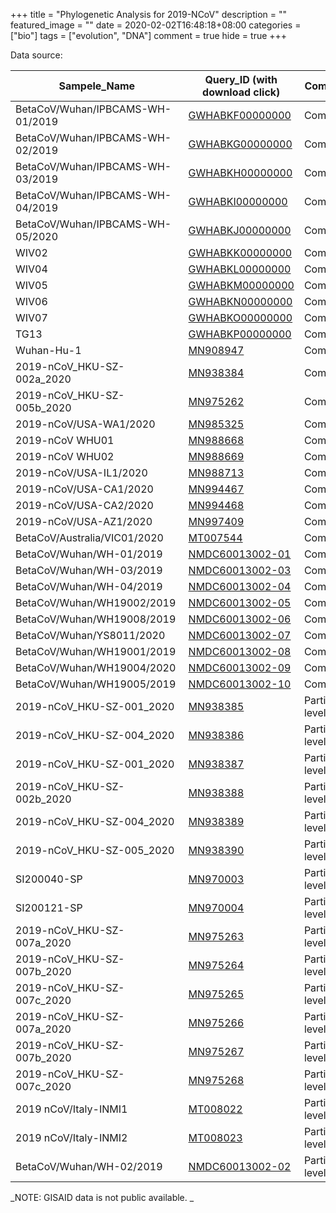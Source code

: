 +++
title = "Phylogenetic Analysis for 2019-NCoV"
description = ""
featured_image = ""
date = 2020-02-02T16:48:18+08:00
categories = ["bio"]
tags = ["evolution", "DNA"]
comment = true
hide = true
+++

Data source:

| Sampele_Name                     | Query_ID (with download click)                                                                                                                                                    | Completeness           |
| -------------------------------- | --------------------------------------------------------------------------------------------------------------------------------------------------------------------------------- | ---------------------- |
| BetaCoV/Wuhan/IPBCAMS-WH-01/2019 | [GWHABKF00000000](ftp://download.big.ac.cn/gwh/Viruses/Betacoronavirus_IPBCAMS-WH-01_GWHABKF00000000/GWHABKF00000000.genome.fasta.gz)                                             | Complete               |
| BetaCoV/Wuhan/IPBCAMS-WH-02/2019 | [GWHABKG00000000](ftp://download.big.ac.cn/gwh/Viruses/Betacoronavirus_IPBCAMS-WH-02_GWHABKG00000000/GWHABKG00000000.genome.fasta.gz)                                             | Complete               |
| BetaCoV/Wuhan/IPBCAMS-WH-03/2019 | [GWHABKH00000000](ftp://download.big.ac.cn/gwh/Viruses/Betacoronavirus_IPBCAMS-WH-03_GWHABKH00000000/GWHABKH00000000.genome.fasta.gz)                                             | Complete               |
| BetaCoV/Wuhan/IPBCAMS-WH-04/2019 | [GWHABKI00000000](ftp://download.big.ac.cn/gwh/Viruses/Betacoronavirus_IPBCAMS-WH-04_GWHABKI00000000/GWHABKI00000000.genome.fasta.gz)                                             | Complete               |
| BetaCoV/Wuhan/IPBCAMS-WH-05/2020 | [GWHABKJ00000000](ftp://download.big.ac.cn/gwh/Viruses/Betacoronavirus_IPBCAMS-WH-05_GWHABKJ00000000/GWHABKJ00000000.genome.fasta.gz)                                             | Complete               |
| WIV02                            | [GWHABKK00000000](https://www.ncbi.nlm.nih.gov/sviewer/viewer.cgi?tool=portal&save=file&log$=seqview&db=nuccore&report=fasta&id=MN996527&conwithfeat=on&withparts=on&hide-cdd=on) | Complete               |
| WIV04                            | [GWHABKL00000000](https://www.ncbi.nlm.nih.gov/sviewer/viewer.cgi?tool=portal&save=file&log$=seqview&db=nuccore&report=fasta&id=MN996528&conwithfeat=on&withparts=on&hide-cdd=on) | Complete               |
| WIV05                            | [GWHABKM00000000](https://www.ncbi.nlm.nih.gov/sviewer/viewer.cgi?tool=portal&save=file&log$=seqview&db=nuccore&report=fasta&id=MN996529&conwithfeat=on&withparts=on&hide-cdd=on) | Complete               |
| WIV06                            | [GWHABKN00000000](https://www.ncbi.nlm.nih.gov/sviewer/viewer.cgi?tool=portal&save=file&log$=seqview&db=nuccore&report=fasta&id=MN996530&conwithfeat=on&withparts=on&hide-cdd=on) | Complete               |
| WIV07                            | [GWHABKO00000000](https://www.ncbi.nlm.nih.gov/sviewer/viewer.cgi?tool=portal&save=file&log$=seqview&db=nuccore&report=fasta&id=MN996531&conwithfeat=on&withparts=on&hide-cdd=on) | Complete               |
| TG13                             | [GWHABKP00000000](https://www.ncbi.nlm.nih.gov/sviewer/viewer.cgi?tool=portal&save=file&log$=seqview&db=nuccore&report=fasta&id=MN996532&conwithfeat=on&withparts=on&hide-cdd=on) | Complete               |
| Wuhan-Hu-1                       | [MN908947 ](https://www.ncbi.nlm.nih.gov/sviewer/viewer.cgi?tool=portal&save=file&log$=seqview&db=nuccore&report=fasta&id=MN908947&conwithfeat=on&withparts=on&hide-cdd=on)       | Complete               |
| 2019-nCoV_HKU-SZ-002a_2020       | [MN938384 ](https://www.ncbi.nlm.nih.gov/sviewer/viewer.cgi?tool=portal&save=file&log$=seqview&db=nuccore&report=fasta&id=MN938384&conwithfeat=on&withparts=on&hide-cdd=on)       | Complete               |
| 2019-nCoV_HKU-SZ-005b_2020       | [MN975262 ](https://www.ncbi.nlm.nih.gov/sviewer/viewer.cgi?tool=portal&save=file&log$=seqview&db=nuccore&report=fasta&id=MN975262&conwithfeat=on&withparts=on&hide-cdd=on)       | Complete               |
| 2019-nCoV/USA-WA1/2020           | [MN985325 ](https://www.ncbi.nlm.nih.gov/sviewer/viewer.cgi?tool=portal&save=file&log$=seqview&db=nuccore&report=fasta&id=MN985325&conwithfeat=on&withparts=on&hide-cdd=on)       | Complete               |
| 2019-nCoV WHU01                  | [MN988668 ](https://www.ncbi.nlm.nih.gov/sviewer/viewer.cgi?tool=portal&save=file&log$=seqview&db=nuccore&report=fasta&id=MN988668&conwithfeat=on&withparts=on&hide-cdd=on)       | Complete               |
| 2019-nCoV WHU02                  | [MN988669 ](https://www.ncbi.nlm.nih.gov/sviewer/viewer.cgi?tool=portal&save=file&log$=seqview&db=nuccore&report=fasta&id=MN988669&conwithfeat=on&withparts=on&hide-cdd=on)       | Complete               |
| 2019-nCoV/USA-IL1/2020           | [MN988713 ](https://www.ncbi.nlm.nih.gov/sviewer/viewer.cgi?tool=portal&save=file&log$=seqview&db=nuccore&report=fasta&id=MN988713&conwithfeat=on&withparts=on&hide-cdd=on)       | Complete               |
| 2019-nCoV/USA-CA1/2020           | [MN994467 ](https://www.ncbi.nlm.nih.gov/sviewer/viewer.cgi?tool=portal&save=file&log$=seqview&db=nuccore&report=fasta&id=MN994467&conwithfeat=on&withparts=on&hide-cdd=on)       | Complete               |
| 2019-nCoV/USA-CA2/2020           | [MN994468 ](https://www.ncbi.nlm.nih.gov/sviewer/viewer.cgi?tool=portal&save=file&log$=seqview&db=nuccore&report=fasta&id=MN994468&conwithfeat=on&withparts=on&hide-cdd=on)       | Complete               |
| 2019-nCoV/USA-AZ1/2020           | [MN997409 ](https://www.ncbi.nlm.nih.gov/sviewer/viewer.cgi?tool=portal&save=file&log$=seqview&db=nuccore&report=fasta&id=MN997409&conwithfeat=on&withparts=on&hide-cdd=on)       | Complete               |
| BetaCoV/Australia/VIC01/2020     | [MT007544 ](https://www.ncbi.nlm.nih.gov/sviewer/viewer.cgi?tool=portal&save=file&log$=seqview&db=nuccore&report=fasta&id=MT007544&conwithfeat=on&withparts=on&hide-cdd=on)       | Complete               |
| BetaCoV/Wuhan/WH-01/2019         | [NMDC60013002-01](http://www.nmdc.cn/SProject/virus/NMDC10013002/NMDC60013002-01.fasta)                                                                                           | Complete               |
| BetaCoV/Wuhan/WH-03/2019         | [NMDC60013002-03](http://www.nmdc.cn/SProject/virus/NMDC10013002/NMDC60013002-03.fasta)                                                                                           | Complete               |
| BetaCoV/Wuhan/WH-04/2019         | [NMDC60013002-04](http://www.nmdc.cn/SProject/virus/NMDC10013002/NMDC60013002-04.fasta)                                                                                           | Complete               |
| BetaCoV/Wuhan/WH19002/2019       | [NMDC60013002-05](http://www.nmdc.cn/SProject/virus/NMDC10013002/NMDC60013002-05.fasta)                                                                                           | Complete               |
| BetaCoV/Wuhan/WH19008/2019       | [NMDC60013002-06](http://www.nmdc.cn/SProject/virus/NMDC10013002/NMDC60013002-06.fasta)                                                                                           | Complete               |
| BetaCoV/Wuhan/YS8011/2020        | [NMDC60013002-07](http://www.nmdc.cn/SProject/virus/NMDC10013002/NMDC60013002-07.fasta)                                                                                           | Complete               |
| BetaCoV/Wuhan/WH19001/2019       | [NMDC60013002-08](http://www.nmdc.cn/SProject/virus/NMDC10013002/NMDC60013002-08.fasta)                                                                                           | Complete               |
| BetaCoV/Wuhan/WH19004/2020       | [NMDC60013002-09](http://www.nmdc.cn/SProject/virus/NMDC10013002/NMDC60013002-09.fasta)                                                                                           | Complete               |
| BetaCoV/Wuhan/WH19005/2019       | [NMDC60013002-10](http://www.nmdc.cn/SProject/virus/NMDC10013002/NMDC60013002-10.fasta)                                                                                           | Complete               |
| 2019-nCoV_HKU-SZ-001_2020        | [MN938385 ](https://www.ncbi.nlm.nih.gov/sviewer/viewer.cgi?tool=portal&save=file&log$=seqview&db=nuccore&report=fasta&id=MN938385&conwithfeat=on&withparts=on&hide-cdd=on)       | Partial/gene level     |
| 2019-nCoV_HKU-SZ-004_2020        | [MN938386 ](https://www.ncbi.nlm.nih.gov/sviewer/viewer.cgi?tool=portal&save=file&log$=seqview&db=nuccore&report=fasta&id=MN938386&conwithfeat=on&withparts=on&hide-cdd=on)       | Partial/gene level     |
| 2019-nCoV_HKU-SZ-001_2020        | [MN938387 ](https://www.ncbi.nlm.nih.gov/sviewer/viewer.cgi?tool=portal&save=file&log$=seqview&db=nuccore&report=fasta&id=MN938387&conwithfeat=on&withparts=on&hide-cdd=on)       | Partial/gene level     |
| 2019-nCoV_HKU-SZ-002b_2020       | [MN938388 ](https://www.ncbi.nlm.nih.gov/sviewer/viewer.cgi?tool=portal&save=file&log$=seqview&db=nuccore&report=fasta&id=MN938388&conwithfeat=on&withparts=on&hide-cdd=on)       | Partial/gene level     |
| 2019-nCoV_HKU-SZ-004_2020        | [MN938389 ](https://www.ncbi.nlm.nih.gov/sviewer/viewer.cgi?tool=portal&save=file&log$=seqview&db=nuccore&report=fasta&id=MN938389&conwithfeat=on&withparts=on&hide-cdd=on)       | Partial/gene level     |
| 2019-nCoV_HKU-SZ-005_2020        | [MN938390 ](https://www.ncbi.nlm.nih.gov/sviewer/viewer.cgi?tool=portal&save=file&log$=seqview&db=nuccore&report=fasta&id=MN938390&conwithfeat=on&withparts=on&hide-cdd=on)       | Partial/gene level     |
| SI200040-SP                      | [MN970003 ](https://www.ncbi.nlm.nih.gov/sviewer/viewer.cgi?tool=portal&save=file&log$=seqview&db=nuccore&report=fasta&id=MN970003&conwithfeat=on&withparts=on&hide-cdd=on)       | Partial/gene level     |
| SI200121-SP                      | [MN970004 ](https://www.ncbi.nlm.nih.gov/sviewer/viewer.cgi?tool=portal&save=file&log$=seqview&db=nuccore&report=fasta&id=MN970004&conwithfeat=on&withparts=on&hide-cdd=on)       | Partial/gene level     |
| 2019-nCoV_HKU-SZ-007a_2020       | [MN975263 ](https://www.ncbi.nlm.nih.gov/sviewer/viewer.cgi?tool=portal&save=file&log$=seqview&db=nuccore&report=fasta&id=MN975263&conwithfeat=on&withparts=on&hide-cdd=on)       | Partial/gene level     |
| 2019-nCoV_HKU-SZ-007b_2020       | [MN975264 ](https://www.ncbi.nlm.nih.gov/sviewer/viewer.cgi?tool=portal&save=file&log$=seqview&db=nuccore&report=fasta&id=MN975264&conwithfeat=on&withparts=on&hide-cdd=on)       | Partial/gene level     |
| 2019-nCoV_HKU-SZ-007c_2020       | [MN975265 ](https://www.ncbi.nlm.nih.gov/sviewer/viewer.cgi?tool=portal&save=file&log$=seqview&db=nuccore&report=fasta&id=MN975265&conwithfeat=on&withparts=on&hide-cdd=on)       | Partial/gene level     |
| 2019-nCoV_HKU-SZ-007a_2020       | [MN975266 ](https://www.ncbi.nlm.nih.gov/sviewer/viewer.cgi?tool=portal&save=file&log$=seqview&db=nuccore&report=fasta&id=MN975266&conwithfeat=on&withparts=on&hide-cdd=on)       | Partial/gene level     |
| 2019-nCoV_HKU-SZ-007b_2020       | [MN975267 ](https://www.ncbi.nlm.nih.gov/sviewer/viewer.cgi?tool=portal&save=file&log$=seqview&db=nuccore&report=fasta&id=MN975267&conwithfeat=on&withparts=on&hide-cdd=on)       | Partial/gene level     |
| 2019-nCoV_HKU-SZ-007c_2020       | [MN975268 ](https://www.ncbi.nlm.nih.gov/sviewer/viewer.cgi?tool=portal&save=file&log$=seqview&db=nuccore&report=fasta&id=MN975268&conwithfeat=on&withparts=on&hide-cdd=on)       | Partial/gene level     |
| 2019 nCoV/Italy-INMI1            | [MT008022 ](https://www.ncbi.nlm.nih.gov/sviewer/viewer.cgi?tool=portal&save=file&log$=seqview&db=nuccore&report=fasta&id=MT008022&conwithfeat=on&withparts=on&hide-cdd=on)       | Partial/gene level     |
| 2019 nCoV/Italy-INMI2            | [MT008023 ](https://www.ncbi.nlm.nih.gov/sviewer/viewer.cgi?tool=portal&save=file&log$=seqview&db=nuccore&report=fasta&id=MT008023&conwithfeat=on&withparts=on&hide-cdd=on)       | Partial/gene level     |
| BetaCoV/Wuhan/WH-02/2019         | [NMDC60013002-02](http://www.nmdc.cn/SProject/virus/NMDC10013002/NMDC60013002-02.fasta)                                                                                           | Partial/scaffold level |

_NOTE: GISAID data is not public available. _
